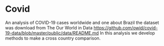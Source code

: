 # Covid
An analysis of COVID-19 cases worldwide and one about Brazil the dataset was download from The Our World in Data https://github.com/owid/covid-19-data/blob/master/public/data/README.md
In this analysis we develop methods to make a cross country comparison.
